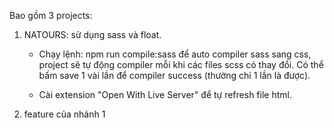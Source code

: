 Bao gồm 3 projects:

1. NATOURS: sử dụng sass và float.

   - Chạy lệnh: npm run compile:sass để auto compiler sass sang css, project sẽ tự động compiler mỗi khi các files scss có thay đổi. Có thể bấm save 1 vài lần để compiler success (thường chỉ 1 lần là được).

   - Cài extension "Open With Live Server" để tự refresh file html.

2. feature của nhánh 1
